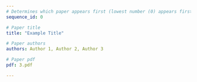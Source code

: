 ```yaml
---
# Determines which paper appears first (lowest number (0) appears first)
sequence_id: 0

# Paper title
title: "Example Title"

# Paper authors
authors: Author 1, Author 2, Author 3

# Paper pdf
pdf: 3.pdf

---
```

